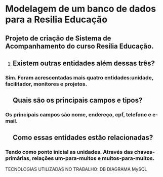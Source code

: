 <h1><strong>Modelagem de um banco de dados para a Resilia Educação</h1></strong>

<h2>Projeto de criação de Sistema de Acompanhamento do curso Resília Educação.</h2>
<ol>
<li><h2><strong><Itálico>Existem outras entidades além dessas três?</h2></strong></Itálico></li> </ol>

<h3>Sim. Foram acrescentadas mais quatro entidades:unidade, facilitador, monitores e projetos.</h3>
<ol>
<h2><strong>Quais são os principais campos e tipos?</h2></strong></ol>
<h3>Os principais campos são nome, endereço, cpf, telefone e e-mail.</h3>
<ol>
<h2><strong>Como essas entidades estão relacionadas?</h2></strong></ol>
<h3>Tendo como ponto inicial as unidades. Através das chaves-primárias, relações um-para-muitos e muitos-para-muitos.</h3>



TECNOLOGIAS UTILIZADAS NO TRABALHO: 
DB DIAGRAMA 
MySQL 
